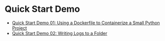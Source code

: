 # Quick Start Demo

- [Quick Start Demo 01: Using a Dockerfile to Containerize a Small Python Project](https://github.com/uwspstar/20-Day-Challenge-List/blob/main/Docker/Quick%20Start%20Demo_01.md)
- [Quick Start Demo 02: Writing Logs to a Folder](https://github.com/uwspstar/20-Day-Challenge-List/blob/main/Docker/Quick%20Start%20Demo%2002_Writing%20Logs%20to%20a%20Folder.md)
 
